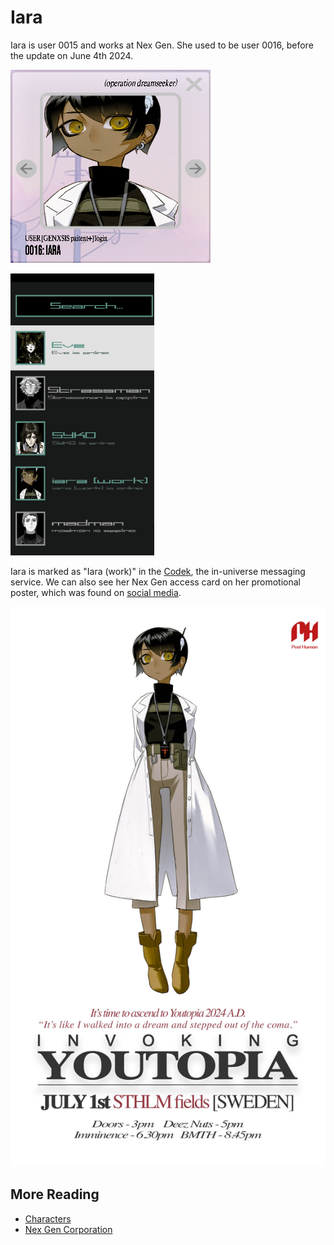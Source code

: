 # Iara

Iara is user 0015 and works at Nex Gen. She used to be user 0016, before the 
update on June 4th 2024.

![img_2.png](../../Resources/characters/iara/iara.png)

![img_1.png](../../Resources/webpage/message_screenshot.png)

Iara is marked as "Iara (work)" in the [Codek](../webpage#codek), the in-universe messaging 
service. We can also see her Nex Gen access card on her promotional poster, which 
was found on [social media](../socials/social-posts).

![poster.jpg](../../Resources/characters/iara/poster.jpg)

## More Reading

- [Characters](characters)
- [Nex Gen Corporation](../lore/nex-gen-corporation)